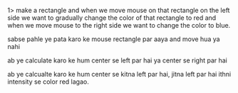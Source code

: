 1> make a rectangle and when we move mouse on that rectangle on the left side we want to gradually change the color of that rectangle to red and when we move mouse to the right side we want to change the color to blue.

sabse pahle ye pata karo ke mouse rectangle par aaya and move hua ya nahi

ab ye calculate karo ke hum center se left par hai ya center se right par hai

ab ye calcualte karo ke hum center se kitna left par hai, jitna left par hai ithni intensity se color red lagao.